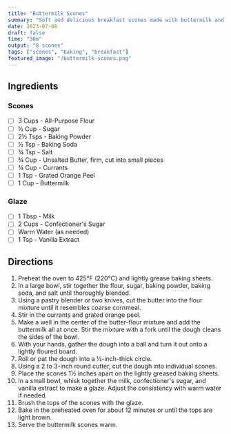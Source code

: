```yaml
---
title: "Buttermilk Scones"
summary: "Soft and delicious breakfast scones made with buttermilk and currants"
date: 2023-07-08
draft: false
time: "30m"
output: "8 scones"
tags: ["scones", "baking", "breakfast"]
featured_image: "/buttermilk-scones.png"
---
```


## Ingredients

### Scones

- [ ] 3 Cups - All-Purpose Flour
- [ ] ½ Cup - Sugar
- [ ] 2½ Tsps - Baking Powder
- [ ] ½ Tsp - Baking Soda
- [ ] ¾ Tsp - Salt
- [ ] ¾ Cup - Unsalted Butter, firm, cut into small pieces
- [ ] ¾ Cup - Currants
- [ ] 1 Tsp - Grated Orange Peel
- [ ] 1 Cup - Buttermilk

### Glaze

- [ ] 1 Tbsp - Milk
- [ ] 2 Cups - Confectioner's Sugar
- [ ] Warm Water (as needed)
- [ ] 1 Tsp - Vanilla Extract

## Directions

1. Preheat the oven to 425°F (220°C) and lightly grease baking sheets.
2. In a large bowl, stir together the flour, sugar, baking powder, baking soda, and salt until thoroughly blended.
3. Using a pastry blender or two knives, cut the butter into the flour mixture until it resembles coarse cornmeal.
4. Stir in the currants and grated orange peel.
5. Make a well in the center of the butter-flour mixture and add the buttermilk all at once. Stir the mixture with a fork until the dough cleans the sides of the bowl.
6. With your hands, gather the dough into a ball and turn it out onto a lightly floured board.
7. Roll or pat the dough into a ½-inch-thick circle.
8. Using a 2 to 3-inch round cutter, cut the dough into individual scones.
9. Place the scones 1½ inches apart on the lightly greased baking sheets.
10. In a small bowl, whisk together the milk, confectioner's sugar, and vanilla extract to make a glaze. Adjust the consistency with warm water if needed.
11. Brush the tops of the scones with the glaze.
12. Bake in the preheated oven for about 12 minutes or until the tops are light brown.
13. Serve the buttermilk scones warm.
